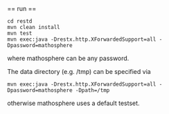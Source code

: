 == run ==
```
cd restd
mvn clean install
mvn test
mvn exec:java -Drestx.http.XForwardedSupport=all -Dpassword=mathosphere
```
where mathosphere can be any password.

The data directory (e.g. /tmp) can be specified via
```
mvn exec:java -Drestx.http.XForwardedSupport=all -Dpassword=mathosphere -Dpath=/tmp
```
otherwise mathosphere uses a default testset.